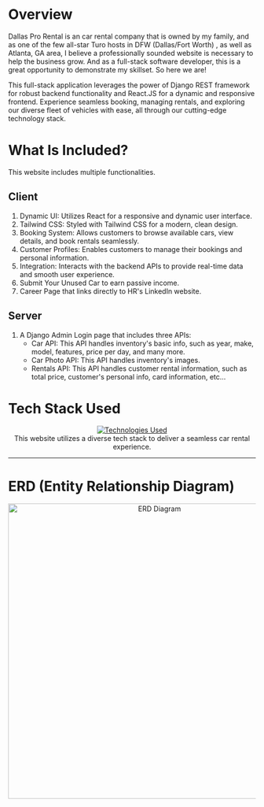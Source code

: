 # Overview

Dallas Pro Rental is an car rental company that is owned by my family, and as one of the few all-star Turo hosts in DFW (Dallas/Fort Worth) , as well as Atlanta, GA area, I believe a professionally sounded website is necessary to help the business grow. And as a full-stack software developer, this is a great opportunity to demonstrate my skillset. So here we are!

This full-stack application leverages the power of Django REST framework for robust backend functionality and React.JS for a dynamic and responsive frontend. Experience seamless booking, managing rentals, and exploring our diverse fleet of vehicles with ease, all through our cutting-edge technology stack.

# What Is Included?

This website includes multiple functionalities.

## Client
1. Dynamic UI: Utilizes React for a responsive and dynamic user interface.
2. Tailwind CSS: Styled with Tailwind CSS for a modern, clean design.
3. Booking System: Allows customers to browse available cars, view details, and book rentals seamlessly.
4. Customer Profiles: Enables customers to manage their bookings and personal information.
5. Integration: Interacts with the backend APIs to provide real-time data and smooth user experience.
6. Submit Your Unused Car to earn passive income.
7. Career Page that links directly to HR's LinkedIn website.

## Server
1. A Django Admin Login page that includes three APIs:
   - Car API: This API handles inventory's basic info, such as year, make, model, features, price per day, and many more.
   - Car Photo API: This API handles inventory's images.
   - Rentals API: This API handles customer rental information, such as total price, customer's personal info, card information, etc...

# Tech Stack Used

<div align="center">
  <a href="https://dallasprorental.com">
    <img src="https://github-readme-tech-stack.vercel.app/api/cards?title=Technologies+Used&align=center&titleAlign=center&fontSize=20&lineHeight=10&lineCount=2&theme=ayu&width=450&bg=%25230B0E14&titleColor=%231c9eff&line1=react%2Creact%2Cauto%3Bhtml5%2Chtml5%2Cauto%3Btailwindcss%2Ctailwind%2Cauto%3Bjavascript%2Cjavascript%2Cauto%3B&line2=python%2Cpython%2Cauto%3Bdjango%2Cdjango%2Cauto%3Bsqlite%2Csqlite%2Cauto%3Bjazzmin%2Cjazzmin%2Cauto%3B" alt="Technologies Used" />
  </a>
</div>

<div align="center">
  This website utilizes a diverse tech stack to deliver a seamless car rental experience.
</div>

<hr>

# ERD (Entity Relationship Diagram)

<div align="center">
  <img src="https://github.com/jiamliu/dallasprorental/assets/139939637/c512430d-3401-4b1c-9bf5-a86fb1f0c3f3" alt="ERD Diagram" width="600" />
</div>
